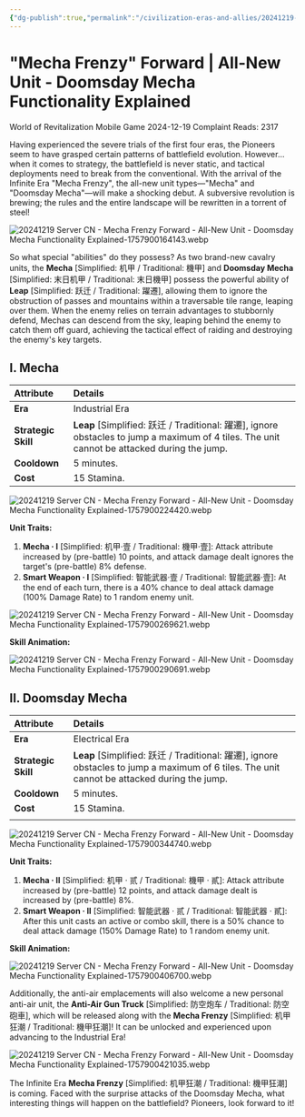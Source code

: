 ```yaml
---
{"dg-publish":true,"permalink":"/civilization-eras-and-allies/20241219-server-cn-mecha-frenzy-forward-all-new-unit-doomsday-mecha-functionality-explained/","tags":["#fleetingnote"]}
---
```


# "Mecha Frenzy" Forward | All-New Unit - Doomsday Mecha Functionality Explained
World of Revitalization Mobile Game 2024-12-19 Complaint
Reads: 2317

Having experienced the severe trials of the first four eras, the Pioneers seem to have grasped certain patterns of battlefield evolution. However... when it comes to strategy, the battlefield is never static, and tactical deployments need to break from the conventional. With the arrival of the Infinite Era "Mecha Frenzy", the all-new unit types—"Mecha" and "Doomsday Mecha"—will make a shocking debut. A subversive revolution is brewing; the rules and the entire landscape will be rewritten in a torrent of steel!

![20241219  Server CN - Mecha Frenzy Forward - All-New Unit - Doomsday Mecha Functionality Explained-1757900164143.webp](/img/user/_attachments/20241219%20%20Server%20CN%20-%20Mecha%20Frenzy%20Forward%20-%20All-New%20Unit%20-%20Doomsday%20Mecha%20Functionality%20Explained-1757900164143.webp)

So what special "abilities" do they possess?
As two brand-new cavalry units, the **Mecha** [Simplified: 机甲 / Traditional: 機甲] and **Doomsday Mecha** [Simplified: 末日机甲 / Traditional: 末日機甲] possess the powerful ability of **Leap** [Simplified: 跃迁 / Traditional: 躍遷], allowing them to ignore the obstruction of passes and mountains within a traversable tile range, leaping over them. When the enemy relies on terrain advantages to stubbornly defend, Mechas can descend from the sky, leaping behind the enemy to catch them off guard, achieving the tactical effect of raiding and destroying the enemy's key targets.

## I. Mecha

| Attribute | Details |
| :--- | :--- |
| **Era** | Industrial Era |
| **Strategic Skill** | **Leap** [Simplified: 跃迁 / Traditional: 躍遷], ignore obstacles to jump a maximum of 4 tiles. The unit cannot be attacked during the jump. |
| **Cooldown** | 5 minutes. |
| **Cost** | 15 Stamina. |

![20241219  Server CN - Mecha Frenzy Forward - All-New Unit - Doomsday Mecha Functionality Explained-1757900224420.webp](/img/user/_attachments/20241219%20%20Server%20CN%20-%20Mecha%20Frenzy%20Forward%20-%20All-New%20Unit%20-%20Doomsday%20Mecha%20Functionality%20Explained-1757900224420.webp)

**Unit Traits:**
1. **Mecha · I** [Simplified: 机甲·壹 / Traditional: 機甲·壹]: Attack attribute increased by (pre-battle) 10 points, and attack damage dealt ignores the target's (pre-battle) 8% defense.
2. **Smart Weapon · I** [Simplified: 智能武器·壹 / Traditional: 智能武器·壹]: At the end of each turn, there is a 40% chance to deal attack damage (100% Damage Rate) to 1 random enemy unit.

![20241219  Server CN - Mecha Frenzy Forward - All-New Unit - Doomsday Mecha Functionality Explained-1757900269621.webp](/img/user/_attachments/20241219%20%20Server%20CN%20-%20Mecha%20Frenzy%20Forward%20-%20All-New%20Unit%20-%20Doomsday%20Mecha%20Functionality%20Explained-1757900269621.webp)

**Skill Animation:**

![20241219  Server CN - Mecha Frenzy Forward - All-New Unit - Doomsday Mecha Functionality Explained-1757900290691.webp](/img/user/_attachments/20241219%20%20Server%20CN%20-%20Mecha%20Frenzy%20Forward%20-%20All-New%20Unit%20-%20Doomsday%20Mecha%20Functionality%20Explained-1757900290691.webp)

## II. Doomsday Mecha

| Attribute           | Details                                                                                                                                  |
| :------------------ | :--------------------------------------------------------------------------------------------------------------------------------------- |
| **Era**             | Electrical Era                                                                                                                           |
| **Strategic Skill** | **Leap** [Simplified: 跃迁 / Traditional: 躍遷], ignore obstacles to jump a maximum of 6 tiles. The unit cannot be attacked during the jump. |
| **Cooldown**        | 5 minutes.                                                                                                                               |
| **Cost**            | 15 Stamina.                                                                                                                              |
|                     |                                                                                                                                          |

![20241219  Server CN - Mecha Frenzy Forward - All-New Unit - Doomsday Mecha Functionality Explained-1757900344740.webp](/img/user/_attachments/20241219%20%20Server%20CN%20-%20Mecha%20Frenzy%20Forward%20-%20All-New%20Unit%20-%20Doomsday%20Mecha%20Functionality%20Explained-1757900344740.webp)

**Unit Traits:**
1. **Mecha · II** [Simplified: 机甲 · 贰 / Traditional: 機甲 · 貳]: Attack attribute increased by (pre-battle) 12 points, and attack damage dealt is increased by (pre-battle) 8%.
2. **Smart Weapon · II** [Simplified: 智能武器 · 贰 / Traditional: 智能武器 · 貳]: After this unit casts an active or combo skill, there is a 50% chance to deal attack damage (150% Damage Rate) to 1 random enemy unit.

**Skill Animation:**

![20241219  Server CN - Mecha Frenzy Forward - All-New Unit - Doomsday Mecha Functionality Explained-1757900406700.webp](/img/user/_attachments/20241219%20%20Server%20CN%20-%20Mecha%20Frenzy%20Forward%20-%20All-New%20Unit%20-%20Doomsday%20Mecha%20Functionality%20Explained-1757900406700.webp)

Additionally, the anti-air emplacements will also welcome a new personal anti-air unit, the **Anti-Air Gun Truck** [Simplified: 防空炮车 / Traditional: 防空砲車], which will be released along with the **Mecha Frenzy** [Simplified: 机甲狂潮 / Traditional: 機甲狂潮]! It can be unlocked and experienced upon advancing to the Industrial Era!

![20241219  Server CN - Mecha Frenzy Forward - All-New Unit - Doomsday Mecha Functionality Explained-1757900421035.webp](/img/user/_attachments/20241219%20%20Server%20CN%20-%20Mecha%20Frenzy%20Forward%20-%20All-New%20Unit%20-%20Doomsday%20Mecha%20Functionality%20Explained-1757900421035.webp)

The Infinite Era **Mecha Frenzy** [Simplified: 机甲狂潮 / Traditional: 機甲狂潮] is coming. Faced with the surprise attacks of the Doomsday Mecha, what interesting things will happen on the battlefield? Pioneers, look forward to it!